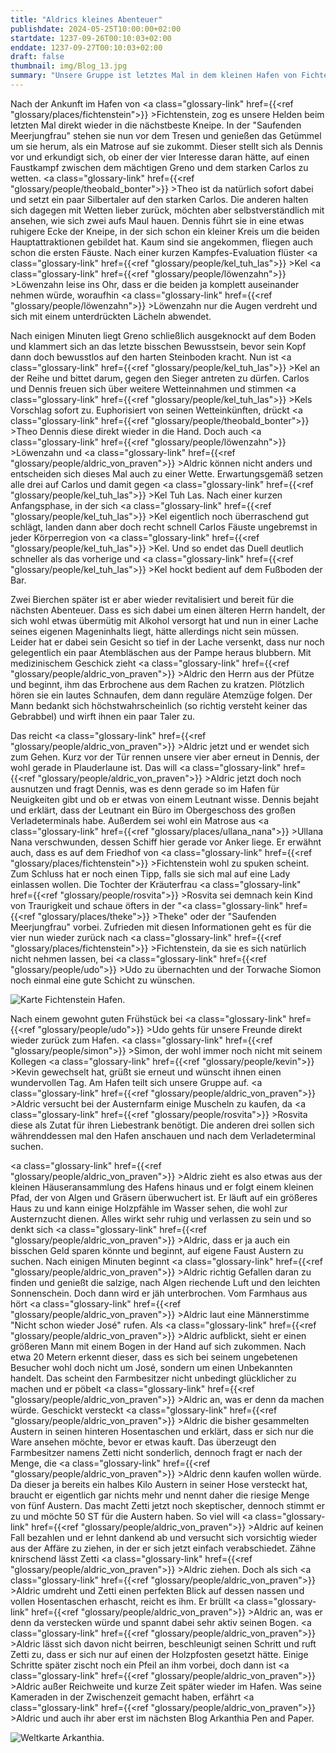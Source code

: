 ```yaml
---
title: "Aldrics kleines Abenteuer"
publishdate: 2024-05-25T10:00:00+02:00
startdate: 1237-09-26T00:10:03+02:00
enddate: 1237-09-27T00:10:03+02:00
draft: false
thumbnail: img/Blog_13.jpg
summary: "Unsere Gruppe ist letztes Mal in dem kleinen Hafen von Fichtenstein angekommen. Nachdem sie sich damals kurz in der hiesigen Bar umgeguckt hatten, wird diese in diesem Blog ausführlich erkundet. Außerdem begibt sich Aldric auf ein kleines eigenes Abenteuer. Wie der Barabend diesmal verläuft und was Aldrics Mission ist, erfahrt ihr hier:"
---
```


Nach der Ankunft im Hafen von <a class="glossary-link" href={{<ref "glossary/places/fichtenstein">}} >Fichtenstein</a>, zog es unsere Helden beim letzten Mal direkt wieder in die nächstbeste Kneipe. In der "Saufenden Meerjungfrau" stehen sie nun vor dem Tresen und genießen das Getümmel um sie herum, als ein Matrose auf sie zukommt. Dieser stellt sich als Dennis vor und erkundigt sich, ob einer der vier Interesse daran hätte, auf einen Faustkampf zwischen dem mächtigen Greno und dem starken Carlos zu wetten. <a class="glossary-link" href={{<ref "glossary/people/theobald_bonter">}} >Theo</a> ist da natürlich sofort dabei und setzt ein paar Silbertaler auf den starken Carlos. Die anderen halten sich dagegen mit Wetten lieber zurück, möchten aber selbstverständlich mit ansehen, wie sich zwei aufs Maul hauen. Dennis führt sie in eine etwas ruhigere Ecke der Kneipe, in der sich schon ein kleiner Kreis um die beiden Hauptattraktionen gebildet hat. Kaum sind sie angekommen, fliegen auch schon die ersten Fäuste. Nach einer kurzen Kampfes-Evaluation flüster <a class="glossary-link" href={{<ref "glossary/people/kel_tuh_las">}} >Kel</a> <a class="glossary-link" href={{<ref "glossary/people/löwenzahn">}} >Löwenzahn</a> leise ins Ohr, dass er die beiden ja komplett auseinander nehmen würde, woraufhin <a class="glossary-link" href={{<ref "glossary/people/löwenzahn">}} >Löwenzahn</a> nur die Augen verdreht und sich mit einem unterdrückten Lächeln abwendet. 

Nach einigen Minuten liegt Greno schließlich ausgeknockt auf dem Boden und klammert sich an das letzte bisschen Bewusstsein, bevor sein Kopf dann doch bewusstlos auf den harten Steinboden kracht. Nun ist <a class="glossary-link" href={{<ref "glossary/people/kel_tuh_las">}} >Kel</a> an der Reihe und bittet darum, gegen den Sieger antreten zu dürfen. Carlos und Dennis freuen sich über weitere Wetteinnahmen und stimmen <a class="glossary-link" href={{<ref "glossary/people/kel_tuh_las">}} >Kels</a> Vorschlag sofort zu. Euphorisiert von seinen Wetteinkünften, drückt <a class="glossary-link" href={{<ref "glossary/people/theobald_bonter">}} >Theo</a> Dennis diese direkt wieder in die Hand. Doch auch <a class="glossary-link" href={{<ref "glossary/people/löwenzahn">}} >Löwenzahn</a> und <a class="glossary-link" href={{<ref "glossary/people/aldric_von_praven">}} >Aldric</a> können nicht anders und entscheiden sich dieses Mal auch zu einer Wette. Erwartungsgemäß setzen alle drei auf Carlos und damit gegen <a class="glossary-link" href={{<ref "glossary/people/kel_tuh_las">}} >Kel Tuh Las</a>. Nach einer kurzen Anfangsphase, in der sich <a class="glossary-link" href={{<ref "glossary/people/kel_tuh_las">}} >Kel</a> eigentlich noch überraschend gut schlägt, landen dann aber doch recht schnell Carlos Fäuste ungebremst in jeder Körperregion von <a class="glossary-link" href={{<ref "glossary/people/kel_tuh_las">}} >Kel</a>. Und so endet das Duell deutlich schneller als das vorherige und <a class="glossary-link" href={{<ref "glossary/people/kel_tuh_las">}} >Kel</a> hockt bedient auf dem Fußboden der Bar. 

Zwei Bierchen später ist er aber wieder revitalisiert und bereit für die nächsten Abenteuer. Dass es sich dabei um einen älteren Herrn handelt, der sich wohl etwas übermütig mit Alkohol versorgt hat und nun in einer Lache seines eigenen Mageninhalts liegt, hätte allerdings nicht sein müssen. Leider hat er dabei sein Gesicht so tief in der Lache versenkt, dass nur noch gelegentlich ein paar Atembläschen aus der Pampe heraus blubbern. Mit medizinischem Geschick zieht <a class="glossary-link" href={{<ref "glossary/people/aldric_von_praven">}} >Aldric</a> den Herrn aus der Pfütze und beginnt, ihm das Erbrochene aus dem Rachen zu kratzen. Plötzlich hören sie ein lautes Schnaufen, dem dann reguläre Atemzüge folgen. Der Mann bedankt sich höchstwahrscheinlich (so richtig versteht keiner das Gebrabbel) und wirft ihnen ein paar Taler zu.

Das reicht <a class="glossary-link" href={{<ref "glossary/people/aldric_von_praven">}} >Aldric</a> jetzt und er wendet sich zum Gehen. Kurz vor der Tür rennen unsere vier aber erneut in Dennis, der wohl gerade in Plauderlaune ist. Das will <a class="glossary-link" href={{<ref "glossary/people/aldric_von_praven">}} >Aldric</a> jetzt doch noch ausnutzen und fragt Dennis, was es denn gerade so im Hafen für Neuigkeiten gibt und ob er etwas von einem Leutnant wisse. Dennis bejaht und erklärt, dass der Leutnant ein Büro im Obergeschoss des großen Verladeterminals habe. Außerdem sei wohl ein Matrose aus <a class="glossary-link" href={{<ref "glossary/places/ullana_nana">}} >Ullana Nana</a> verschwunden, dessen Schiff hier gerade vor Anker liege. Er erwähnt auch, dass es auf dem Friedhof von <a class="glossary-link" href={{<ref "glossary/places/fichtenstein">}} >Fichtenstein</a> wohl zu spuken scheint. Zum Schluss hat er noch einen Tipp, falls sie sich mal auf eine Lady einlassen wollen. Die Tochter der Kräuterfrau <a class="glossary-link" href={{<ref "glossary/people/rosvita">}} >Rosvita</a> sei demnach kein Kind von Traurigkeit und schaue öfters in der "<a class="glossary-link" href={{<ref "glossary/places/theke">}} >Theke</a>" oder der "Saufenden Meerjungfrau" vorbei. Zufrieden mit diesen Informationen geht es für die vier nun wieder zurück nach <a class="glossary-link" href={{<ref "glossary/places/fichtenstein">}} >Fichtenstein</a>, da sie es sich natürlich nicht nehmen lassen, bei <a class="glossary-link" href={{<ref "glossary/people/udo">}} >Udo</a> zu übernachten und der Torwache Siomon noch einmal eine gute Schicht zu wünschen.

<div class="img-max center">
    <img class="img-fluid" title="Karte Fichtenstein Hafen" alt="Karte Fichtenstein Hafen." src="/img/fichtenstein_hafen.jpg" />
</div>

Nach einem gewohnt guten Frühstück bei <a class="glossary-link" href={{<ref "glossary/people/udo">}} >Udo</a> gehts für unsere Freunde direkt wieder zurück zum Hafen. <a class="glossary-link" href={{<ref "glossary/people/simon">}} >Simon</a>, der wohl immer noch nicht mit seinem Kollegen <a class="glossary-link" href={{<ref "glossary/people/kevin">}} >Kevin</a> gewechselt hat, grüßt sie erneut und wünscht ihnen einen wundervollen Tag. Am Hafen teilt sich unsere Gruppe auf. <a class="glossary-link" href={{<ref "glossary/people/aldric_von_praven">}} >Aldric</a> versucht bei der Austernfarm einige Muscheln zu kaufen, da <a class="glossary-link" href={{<ref "glossary/people/rosvita">}} >Rosvita</a> diese als Zutat für ihren Liebestrank benötigt. Die anderen drei sollen sich währenddessen mal den Hafen anschauen und nach dem Verladeterminal suchen. 

<a class="glossary-link" href={{<ref "glossary/people/aldric_von_praven">}} >Aldric</a> zieht es also etwas aus der kleinen Häuseransammlung des Hafens hinaus und er folgt einem kleinen Pfad, der von Algen und Gräsern überwuchert ist. Er läuft auf ein größeres Haus zu und kann einige Holzpfähle im Wasser sehen, die wohl zur Austernzucht dienen. Alles wirkt sehr ruhig und verlassen zu sein und so denkt sich <a class="glossary-link" href={{<ref "glossary/people/aldric_von_praven">}} >Aldric</a>, dass er ja auch ein bisschen Geld sparen könnte und beginnt, auf eigene Faust Austern zu suchen. Nach einigen Minuten beginnt <a class="glossary-link" href={{<ref "glossary/people/aldric_von_praven">}} >Aldric</a> richtig Gefallen daran zu finden und genießt die salzige, nach Algen riechende Luft und den leichten Sonnenschein. Doch dann wird er jäh unterbrochen. Vom Farmhaus aus hört <a class="glossary-link" href={{<ref "glossary/people/aldric_von_praven">}} >Aldric</a> laut eine Männerstimme "Nicht schon wieder José" rufen. Als <a class="glossary-link" href={{<ref "glossary/people/aldric_von_praven">}} >Aldric</a> aufblickt, sieht er einen größeren Mann mit einem Bogen in der Hand auf sich zukommen. Nach etwa 20 Metern erkennt dieser, dass es sich bei seinem ungebetenen Besucher wohl doch nicht um José, sondern um einen Unbekannten handelt. Das scheint den Farmbesitzer nicht unbedingt glücklicher zu machen und er pöbelt <a class="glossary-link" href={{<ref "glossary/people/aldric_von_praven">}} >Aldric</a> an, was er denn da machen würde. Geschickt versteckt <a class="glossary-link" href={{<ref "glossary/people/aldric_von_praven">}} >Aldric</a> die bisher gesammelten Austern in seinen hinteren Hosentaschen und erklärt,  dass er sich nur die Ware ansehen möchte, bevor er etwas kauft. Das überzeugt den Farmbesitzer namens Zetti nicht sonderlich, dennoch fragt er nach der Menge, die <a class="glossary-link" href={{<ref "glossary/people/aldric_von_praven">}} >Aldric</a> denn kaufen wollen würde. Da dieser ja bereits ein halbes Kilo Austern in seiner Hose versteckt hat, braucht er eigentlich gar nichts mehr und nennt daher die riesige Menge von fünf Austern. Das macht Zetti jetzt noch skeptischer, dennoch stimmt er zu und möchte 50 ST für die Austern haben. So viel will <a class="glossary-link" href={{<ref "glossary/people/aldric_von_praven">}} >Aldric</a> auf keinen Fall bezahlen und er lehnt dankend ab und versucht sich vorsichtig wieder aus der Affäre zu ziehen, in der er sich jetzt einfach verabschiedet. Zähne knirschend lässt Zetti <a class="glossary-link" href={{<ref "glossary/people/aldric_von_praven">}} >Aldric</a> ziehen. Doch als sich <a class="glossary-link" href={{<ref "glossary/people/aldric_von_praven">}} >Aldric</a> umdreht und Zetti einen perfekten Blick auf dessen nassen und vollen Hosentaschen erhascht, reicht es ihm. Er brüllt <a class="glossary-link" href={{<ref "glossary/people/aldric_von_praven">}} >Aldric</a> an, was er denn da verstecken würde und spannt dabei sehr aktiv seinen Bogen. <a class="glossary-link" href={{<ref "glossary/people/aldric_von_praven">}} >Aldric</a> lässt sich davon nicht beirren, beschleunigt seinen Schritt und ruft Zetti zu, dass er sich nur auf einen der Holzpfosten gesetzt hätte. Einige Schritte später zischt noch ein Pfeil an ihm vorbei, doch dann ist <a class="glossary-link" href={{<ref "glossary/people/aldric_von_praven">}} >Aldric</a> außer Reichweite und kurze Zeit später wieder im Hafen. Was seine Kameraden in der Zwischenzeit gemacht haben, erfährt <a class="glossary-link" href={{<ref "glossary/people/aldric_von_praven">}} >Aldric</a> und auch ihr aber erst im nächsten Blog Arkanthia Pen and Paper.

<div class="img-max center">
  <img class="img-fluid" title="Weltkarte Arkanthia" alt="Weltkarte Arkanthia." src="/img/Arkanthia_Full_Map_Fichtenstein.jpg" />
</div>









